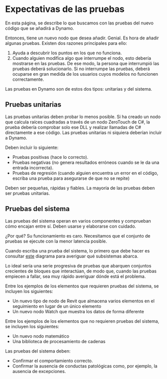 # Expectativas de las pruebas

En esta página, se describe lo que buscamos con las pruebas del nuevo código que se añadirá a Dynamo.

Entonces, tiene un nuevo nodo que desea añadir. Genial. Es hora de añadir algunas pruebas. Existen dos razones principales para ello:

1. Ayuda a descubrir los puntos en los que no funciona.
2. Cuando alguien modifica algo que interrumpe el nodo, esto debería mostrarse en las pruebas. De ese modo, la persona que interrumpió las pruebas deberá solucionarlo. Si no interrumpe las pruebas, deberá ocuparse en gran medida de los usuarios cuyos modelos no funcionen correctamente.

Las pruebas en Dynamo son de estos dos tipos: unitarias y del sistema.

## Pruebas unitarias

Las pruebas unitarias deben probar lo menos posible. Si ha creado un nodo que calcula raíces cuadradas a través de un nodo ZeroTouch de C#, la prueba debería comprobar solo ese DLL y realizar llamadas de C# directamente a ese código. Las pruebas unitarias ni siquiera deberían incluir a Dynamo.

Deben incluir lo siguiente:

* Pruebas positivas (hace lo correcto).
* Pruebas negativas (no genera resultados erróneos cuando se le da una entrada incorrecta).
* Pruebas de regresión (cuando alguien encuentra un error en el código, escriba una prueba para asegurarse de que no se repite)

Deben ser pequeñas, rápidas y fiables. La mayoría de las pruebas deben ser pruebas unitarias.

## Pruebas del sistema

Las pruebas del sistema operan en varios componentes y comprueban cómo encajan entre sí. Deben usarse y elaborarse con cuidado. 

¿Por qué? Su funcionamiento es caro. Necesitamos que el conjunto de pruebas se ejecute con la menor latencia posible.

Cuando escriba una prueba del sistema, lo primero que debe hacer es consultar [este](https://github.com/DynamoDS/Dynamo/blob/master/doc/system/Layer%20Diagram.pdf) diagrama para averiguar qué subsistemas abarca.

Lo ideal sería una serie progresiva de pruebas que abarquen conjuntos crecientes de bloques que interactúan, de modo que, cuando las pruebas empiecen a fallar, sea muy rápido averiguar dónde está el problema.

Entre los ejemplos de los elementos que requieren pruebas del sistema, se incluyen los siguientes:

* Un nuevo tipo de nodo de Revit que almacena varios elementos en el seguimiento en lugar de un único elemento
* Un nuevo nodo Watch que muestra los datos de forma diferente

Entre los ejemplos de los elementos que no requieren pruebas del sistema, se incluyen los siguientes:

* Un nuevo nodo matemático
* Una biblioteca de procesamiento de cadenas

Las pruebas del sistema deben:

* Confirmar el comportamiento correcto.
* Confirmar la ausencia de conductas patológicas como, por ejemplo, la ausencia de excepciones.